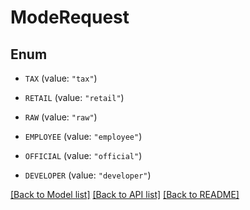# ModeRequest

## Enum


* `TAX` (value: `"tax"`)

* `RETAIL` (value: `"retail"`)

* `RAW` (value: `"raw"`)

* `EMPLOYEE` (value: `"employee"`)

* `OFFICIAL` (value: `"official"`)

* `DEVELOPER` (value: `"developer"`)


[[Back to Model list]](../README.md#documentation-for-models) [[Back to API list]](../README.md#documentation-for-api-endpoints) [[Back to README]](../README.md)


